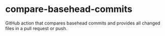 # compare-basehead-commits
GitHub action that compares basehead commits and provides all changed files in a pull request or push.

